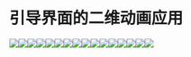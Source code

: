 # 引导界面的二维动画应用

![](QQ截图20151218094236.png)![](QQ截图20151218094257.png)![](QQ截图20151218094311.png)![](QQ截图20151218094324.png)![](444.png)![](QQ截图20151218094435.png)![](QQ截图20151218094449.png)![](QQ截图20151218094512.png)![](QQ截图20151218094530.png)![](QQ截图20151218094547.png)![](QQ截图20151218111900.png)![](222.png)![](QQ截图20151218111930.png)![](QQ截图20151218111952.png)![](QQ截图20151218112011.png)![](QQ截图20151218112029.png)